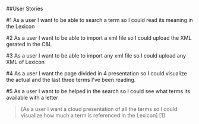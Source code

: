 ##User Stories

#1 As a user I want to be able to search a term so I could read its meaning  in the Lexicon

#2 As a user I want to be able to import a xml file so I could upload the XML gerated in the C&L

#3 As a user I want to be able to import any xml file so I could upload any XML of Lexicon

#4 As a user I want the page divided in 4 presentation so I could visualize the actual and the last three terms I've been reading.

#5 As a user I want to be helped in the search so I could see what terms its available with a letter

>  [As a user I want a cloud presentation of all the terms  so I could visualize how much a term is referenced in the Lexicon] [1]
